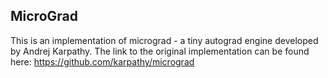 ## MicroGrad

This is an implementation of micrograd - a tiny autograd engine developed by Andrej Karpathy. The link to the original implementation can be found here: https://github.com/karpathy/micrograd

